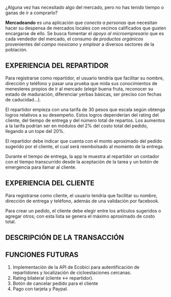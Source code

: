 ¿Alguna vez has necesitado algo del mercado, pero no has tenido tiempo o ganas de ir a comprarlo?

**Mercadeando** es una aplicación que *conecta a personas* que necesitan hacer su despensa de mercados locales con vecinos calificados que gusten encargarse de ello. Se busca fomentar el *apoyo al microempresario* que es cada vendedor del mercado, el consumo de *productos orgánicos* provenientes del *campo mexicano* y *emplear* a diversos sectores de la población.

## EXPERIENCIA DEL REPARTIDOR
Para registrarse como repartidor, el usuario tendría que facilitar su nombre, dirección y teléfono y pasar una prueba que mida sus conocimientos de menesteres propios de ir al mercado (elegir buena fruta, reconocer su estado de maduración, diferenciar yerbas básicas, ser preciso con fechas de caducidad…).

El repartidor empieza con una tarifa de 30 pesos que escala según obtenga logros relativos a su desempeño. Estos logros dependerían del rating del cliente, del tiempo de entrega y del número total de repartos. Los aumentos a la tarifa podrían ser en módulos del 2% del costo total del pedido, llegando a un tope del 20%.

El repartidor debe indicar que cuenta con el monto aproximado del pedido sugerido por el cliente, el cual será reembolsado al momento de la entrega.

Durante el tiempo de entrega, la app le muestra al repartidor un contador con el tiempo transcurrido desde la aceptación de la tarea y un botón de emergencia para llamar al cliente.


## EXPERIENCIA DEL CLIENTE
Para registrarse como cliente, el usuario tendría que facilitar su nombre, dirección de entrega y teléfono, además de una validación por facebook.

Para crear un pedido, el cliente debe elegir entre los artículos sugeridos o agregar otros; con esta lista se genera el máximo aproximado de costo total.

## DESCRIPCIÓN DE LA TRANSACCIÓN


## FUNCIONES FUTURAS
1. Implementación de la API de Ecobici para autentificación de repartidores y localización de cicloestaciones cercanas.
2. Rating bilateral (cliente <-> repartidor).
3. Botón de cancelar pedido para el cliente
4. Pago con tarjeta y Paypal.
